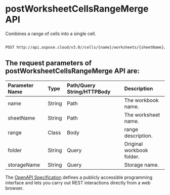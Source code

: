 # **postWorksheetCellsRangeMerge API**

Combines a range of cells into a single cell.  

```bash

POST http://api.aspose.cloud/v3.0//cells/{name}/worksheets/{sheetName}/ranges/merge

```

## The request parameters of **postWorksheetCellsRangeMerge** API are: 

| Parameter Name | Type | Path/Query String/HTTPBody | Description | 
| :- | :- | :- |:- | 
|name|String|Path|The workbook name.|
|sheetName|String|Path|The worksheet name.|
|range|Class|Body|range description.|
|folder|String|Query|Original workbook folder.|
|storageName|String|Query|Storage name.|


The [OpenAPI Specification](https://reference.aspose.cloud/cells/#/RangesController/PostWorksheetCellsRangeMerge) defines a publicly accessible programming interface and lets you carry out REST interactions directly from a web browser.
